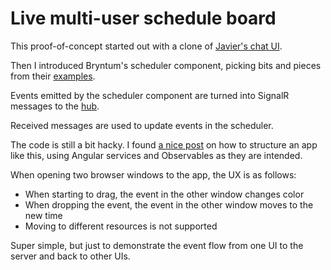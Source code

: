 # Live multi-user schedule board

This proof-of-concept started out with a clone of [Javier's chat UI](https://github.com/javiergacrich/chat-ui).

Then I introduced Bryntum's scheduler component, picking bits and pieces from their [examples](https://www.bryntum.com/examples/scheduler/).

Events emitted by the scheduler component are turned into SignalR messages to the [hub](https://docs.microsoft.com/en-us/aspnet/core/signalr/hubs).

Received messages are used to update events in the scheduler.

The code is still a bit hacky. I found [a nice post](https://gist.github.com/jehugaleahsa/825518ee860b84d3a041c17ccf095f61) on how to structure an app like this, using Angular services and Observables as they are intended.

When opening two browser windows to the app, the UX is as follows:
- When starting to drag, the event in the other window changes color
- When dropping the event, the event in the other window moves to the new time
- Moving to different resources is not supported

Super simple, but just to demonstrate the event flow from one UI to the server and back to other UIs.
